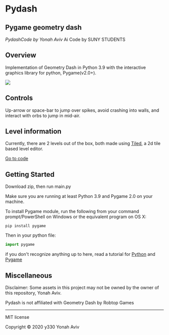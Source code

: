 # Pydash
## Pygame geometry dash
 
_PydashCode by Yonah Aviv_
Ai Code by SUNY STUDENTS


## Overview
Implementation of Geometry Dash in Python 3.9 with the interactive graphics library for python, Pygame(v2.0+).


![](https://lh3.googleusercontent.com/pw/ACtC-3fqOHMkopBQlUqSF5vjhTCL73Dp092W9VSn0QIsvJ76e-jnlT7qEkdvSpGGHHjWSg8o2cHZblSCloO9XM159oEuGqelm-PfNrs-c4bfwA9q2Seb53tGetuNUrxeRPYsDKLeBhwARyVINvZ0MMTsg-lnVQ=w796-h596-no?authuser=0)

## Controls
Up-arrow or space-bar to jump over spikes, avoid crashing into walls, and interact with orbs to jump in mid-air.


## Level information
Currently, there are 2 levels out of the box, both made using [Tiled](https://www.mapeditor.org/), a 2d tile based level editor.

[Go to code](/main.py)


## Getting Started

Download zip, then run main.py

Make sure you are running at least Python 3.9 and Pygame 2.0 on your machine.

To install Pygame module, run the following from your command prompt/PowerShell on Windows or the equivalent program on OS X:
```
pip install pygame
```

Then in your python file:
```python
import pygame
```
if you don't recognize anything up to here, read a tutorial for [Python](https://wiki.python.org/moin/BeginnersGuide/Download) and [Pygame](https://coderslegacy.com/python/python-pygame-tutorial/) 


  
## Miscellaneous 

  
Disclaimer: Some assets in this project may not be owned by the owner of this repository, Yonah Aviv.

Pydash is not affiliated with Geometry Dash by Robtop Games


  

------
MIT license

Copyright ©  2020 y330 Yonah Aviv
